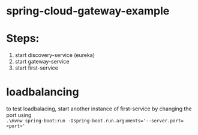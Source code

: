 # spring-cloud-gateway-example
# Steps:
1. start discovery-service (eureka)
2. start gateway-service
3. start first-service
# loadbalancing
to test loadbalacing, start another instance of first-service by changing the port using  
`.\mvnw spring-boot:run -Dspring-boot.run.arguments='--server.port=<port>'` 
